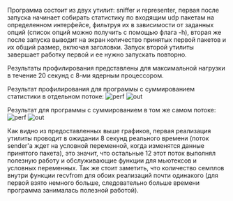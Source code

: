 Программа состоит из двух утилит: sniffer и representer, первая после запуска начинает собирать статистику по входящим udp пакетам на определенном интерфейсе, фильтруя их в зависимости от заданных опций (список опций можно получить с помощью флага -h), вторая же после запуска выводит на экран количество принятых первой пакетов и их общий размер, включая заголовки. Запуск второй утилиты завершает работку первой и ее нужно запускать повторно.

Результаты профилирования представлены для максимальной нагрузки в течение 20 секунд с 8-ми ядерным процессором.

Результат профилирования для программы с суммированием статистики в отдельном потоке:
![perf](https://github.com/Gorruy/sniffer/assets/83616301/3a702e3b-d82b-48a7-8be6-8f679526ae7c)
![out](https://github.com/Gorruy/sniffer/assets/83616301/3d38c424-e52a-4531-aff7-2425b86a08c7)

Результат для программы с суммированием в том же самом потоке:
![perf](https://github.com/Gorruy/sniffer/assets/83616301/095be52a-7af5-402e-b7ea-e2d8cf5e9f08)
![out](https://github.com/Gorruy/sniffer/assets/83616301/97b8dec3-4f57-446c-ab75-799f82ce1e7e)

Как видно из предоставленных выше графиков, первая реализация утилиты проводит в ожидании 8 секунд реального времени (поток sender'а ждет на условной переменной, когда изменятся данные принятого пакета), это значит, что остальные 12 этот поток выполнял полезную работу и обслуживающие функции для мьютексов и условных переменных. Так же стоит заметить, что количество семплов внутри функции recvfrom для обоих реализаций почти одинакого (для первой взято немного больше, следовательно больше времени программа занималась полезной работой).
